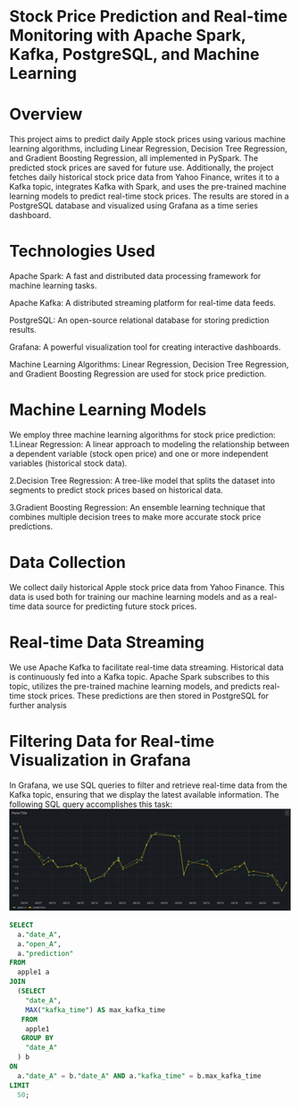 # Stock Price Prediction and Real-time Monitoring with Apache Spark, Kafka, PostgreSQL, and Machine Learning

# Overview
This project aims to predict daily Apple stock prices using various machine learning algorithms, including Linear Regression, Decision Tree Regression, and Gradient Boosting Regression, all implemented in PySpark. The predicted stock prices are saved for future use. Additionally, the project fetches daily historical stock price data from Yahoo Finance, writes it to a Kafka topic, integrates Kafka with Spark, and uses the pre-trained machine learning models to predict real-time stock prices. The results are stored in a PostgreSQL database and visualized using Grafana as a time series dashboard.
# Technologies Used
Apache Spark: A fast and distributed data processing framework for machine learning tasks.

Apache Kafka: A distributed streaming platform for real-time data feeds.

PostgreSQL: An open-source relational database for storing prediction results.

Grafana: A powerful visualization tool for creating interactive dashboards.

Machine Learning Algorithms: Linear Regression, Decision Tree Regression, and Gradient Boosting Regression are used for stock price prediction.

# Machine Learning Models
We employ three machine learning algorithms for stock price prediction:
1.Linear Regression: A linear approach to modeling the relationship between a dependent variable (stock open price) and one or more independent variables (historical stock data).

2.Decision Tree Regression: A tree-like model that splits the dataset into segments to predict stock prices based on historical data.

3.Gradient Boosting Regression: An ensemble learning technique that combines multiple decision trees to make more accurate stock price predictions.

# Data Collection
We collect daily historical Apple stock price data from Yahoo Finance. This data is used both for training our machine learning models and as a real-time data source for predicting future stock prices.

# Real-time Data Streaming
We use Apache Kafka to facilitate real-time data streaming. Historical data is continuously fed into a Kafka topic. Apache Spark subscribes to this topic, utilizes the pre-trained machine learning models, and predicts real-time stock prices. These predictions are then stored in PostgreSQL for further analysis

# Filtering Data for Real-time Visualization in Grafana
In Grafana, we use SQL queries to filter and retrieve real-time data from the Kafka topic, ensuring that we display the latest available information. The following SQL query accomplishes this task:
![Local Image](StreamStockPrediction/Predict.png)
  ```sql
  SELECT
    a."date_A",
    a."open_A",
    a."prediction"
  FROM
    apple1 a
  JOIN
    (SELECT
      "date_A",
      MAX("kafka_time") AS max_kafka_time
     FROM
      apple1
     GROUP BY
      "date_A"
    ) b
  ON
    a."date_A" = b."date_A" AND a."kafka_time" = b.max_kafka_time
  LIMIT
    50;



